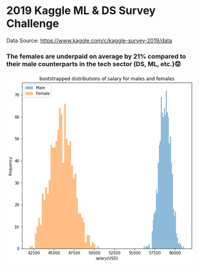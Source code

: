 # 2019 Kaggle ML & DS Survey Challenge
Data Source: https://www.kaggle.com/c/kaggle-survey-2019/data

### The females are underpaid on average by 21% compared to their male counterparts in the tech sector (DS, ML, etc.):worried:
![alt text](https://github.com/VijayMaraviya/Kaggle-ML-DS-Survey-Challenge/blob/main/gender%20pay%20gap.png)
